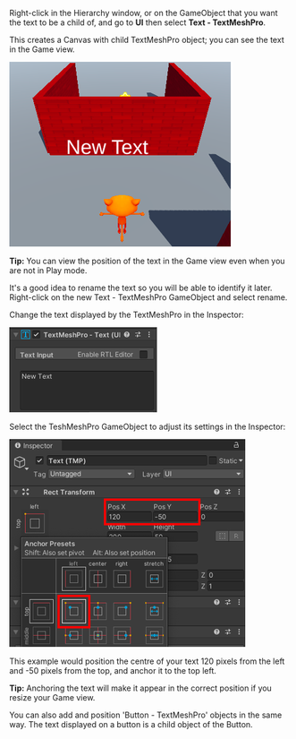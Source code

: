 Right-click in the Hierarchy window, or on the GameObject that you want the text to be a child of, and go to **UI** then select **Text - TextMeshPro**.

This creates a Canvas with child TextMeshPro object; you can see the text in the Game view.

![New Text displayed in Game view.](images/new-text.png)

**Tip:** You can view the position of the text in the Game view even when you are not in Play mode.

It's a good idea to rename the text so you will be able to identify it later. Right-click on the new Text - TextMeshPro GameObject and select rename.

Change the text displayed by the TextMeshPro in the Inspector:

![TextMeshPro Inspector showing default New Text.](images/tmp-text.png)

Select the TeshMeshPro GameObject to adjust its settings in the Inspector:

![TextMeshPro RectTransform settings in the Inspector.](images/reposition-text.png)

This example would position the centre of your text 120 pixels from the left and -50 pixels from the top, and anchor it to the top left.

**Tip:** Anchoring the text will make it appear in the correct position if you resize your Game view.

You can also add and position 'Button - TextMeshPro' objects in the same way. The text displayed on a button is a child object of the Button. 


